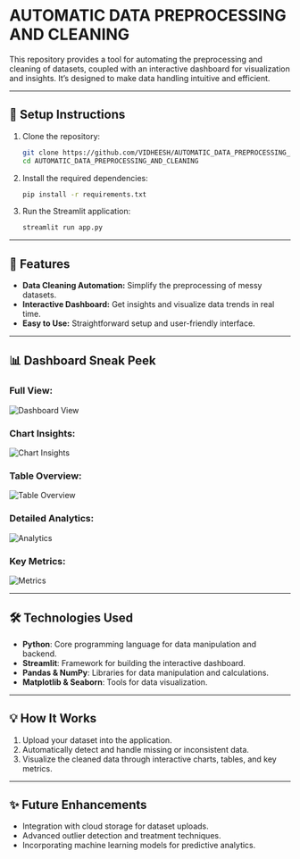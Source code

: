 # AUTOMATIC DATA PREPROCESSING AND CLEANING

This repository provides a tool for automating the preprocessing and cleaning of datasets, coupled with an interactive dashboard for visualization and insights. It’s designed to make data handling intuitive and efficient.

---

## 🔧 **Setup Instructions**

1. Clone the repository:
   ```bash
   git clone https://github.com/VIDHEESH/AUTOMATIC_DATA_PREPROCESSING_AND_CLEANING.git
   cd AUTOMATIC_DATA_PREPROCESSING_AND_CLEANING
   ```
2. Install the required dependencies:
   ```bash
   pip install -r requirements.txt
   ```
3. Run the Streamlit application:
   ```bash
   streamlit run app.py
   ```

---

## 🚀 **Features**

- **Data Cleaning Automation:** Simplify the preprocessing of messy datasets.
- **Interactive Dashboard:** Get insights and visualize data trends in real time.
- **Easy to Use:** Straightforward setup and user-friendly interface.

---

## 📊 **Dashboard Sneak Peek**

### Full View:
![Dashboard View](https://github.com/user-attachments/assets/c9231aa8-9c18-477e-b5e9-2676c8a49fe2)

### Chart Insights:
![Chart Insights](https://github.com/user-attachments/assets/60fa9697-e6ee-44c0-affd-3c7d0d2e2d86)

### Table Overview:
![Table Overview](https://github.com/user-attachments/assets/d34c8d5f-4f62-42f2-a8f0-13bde4305796)

### Detailed Analytics:
![Analytics](https://github.com/user-attachments/assets/c5272eae-c2f3-475e-8ba6-343890788a0a)

### Key Metrics:
![Metrics](https://github.com/user-attachments/assets/1f9c51db-dc58-48e8-8b4f-8d0227aead1a)

---

## 🛠 **Technologies Used**

- **Python**: Core programming language for data manipulation and backend.
- **Streamlit**: Framework for building the interactive dashboard.
- **Pandas & NumPy**: Libraries for data manipulation and calculations.
- **Matplotlib & Seaborn**: Tools for data visualization.

---

## 💡 **How It Works**

1. Upload your dataset into the application.
2. Automatically detect and handle missing or inconsistent data.
3. Visualize the cleaned data through interactive charts, tables, and key metrics.

---

## ✨ **Future Enhancements**

- Integration with cloud storage for dataset uploads.
- Advanced outlier detection and treatment techniques.
- Incorporating machine learning models for predictive analytics.

